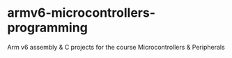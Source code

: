 # armv6-microcontrollers-programming
Arm v6 assembly &amp; C projects for the course Microcontrollers &amp; Peripherals
